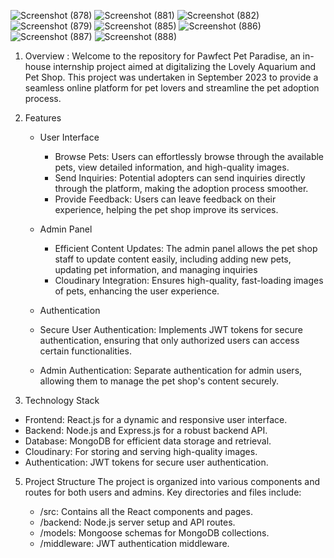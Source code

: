 

![Screenshot (878)](https://github.com/Trapti121/PawfectPetParadise/assets/102005515/ed964225-064b-48b8-b317-0e0d3ee093ee)
![Screenshot (881)](https://github.com/Trapti121/PawfectPetParadise/assets/102005515/201ba1a0-567b-475f-8bc8-2a35102a6155)
![Screenshot (882)](https://github.com/Trapti121/PawfectPetParadise/assets/102005515/db8e1026-d2b2-427d-8fd7-b70a5b7c70db)
![Screenshot (879)](https://github.com/Trapti121/PawfectPetParadise/assets/102005515/3b5bb5cc-2ce7-422a-9d87-c85dd766180d)
![Screenshot (885)](https://github.com/Trapti121/PawfectPetParadise/assets/102005515/f6f19a63-57aa-4f59-9a5c-130dee05f111)
![Screenshot (886)](https://github.com/Trapti121/PawfectPetParadise/assets/102005515/6cd0c29a-7bd5-4d83-84af-7c6c11f05159)
![Screenshot (887)](https://github.com/Trapti121/PawfectPetParadise/assets/102005515/da4caf61-de88-4acb-b2b0-bec5024e2ba2)
![Screenshot (888)](https://github.com/Trapti121/PawfectPetParadise/assets/102005515/8e19dc6b-50a8-46af-8d71-1531ad3440ed)

1) Overview :
Welcome to the repository for Pawfect Pet Paradise, an in-house internship project aimed at digitalizing the Lovely Aquarium and Pet Shop. This project was undertaken in September 2023 to provide a seamless online platform for pet lovers and streamline the pet adoption process.

2) Features
   - User Interface
       - Browse Pets: Users can effortlessly browse through the available pets, view detailed information, and high-quality images.
       - Send Inquiries: Potential adopters can send inquiries directly through the platform, making the adoption process smoother.
       - Provide Feedback: Users can leave feedback on their experience, helping the pet shop improve its services.
     
   - Admin Panel
     - Efficient Content Updates: The admin panel allows the pet shop staff to update content easily, including adding new pets, updating pet information, and managing inquiries
     - Cloudinary Integration: Ensures high-quality, fast-loading images of pets, enhancing the user experience.
     
   - Authentication
    - Secure User Authentication: Implements JWT tokens for secure authentication, ensuring that only authorized users can access certain functionalities.
    - Admin Authentication: Separate authentication for admin users, allowing them to manage the pet shop's content securely.

    
3) Technology Stack
 - Frontend: React.js for a dynamic and responsive user interface.
 - Backend: Node.js and Express.js for a robust backend API.
 - Database: MongoDB for efficient data storage and retrieval.
 - Cloudinary: For storing and serving high-quality images.
 - Authentication: JWT tokens for secure user authentication.
   
5) Project Structure
    The project is organized into various components and routes for both users and admins. Key directories and files include:

    - /src: Contains all the React components and pages.
    - /backend: Node.js server setup and API routes.
    - /models: Mongoose schemas for MongoDB collections.
    - /middleware: JWT authentication middleware.
